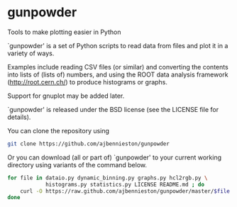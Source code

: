 gunpowder
=========

Tools to make plotting easier in Python

`gunpowder' is a set of Python scripts to read
data from files and plot it in a variety of ways.

Examples include reading CSV files (or similar)
and converting the contents into lists of (lists of)
numbers, and using the ROOT data analysis framework
(http://root.cern.ch/) to produce histograms or graphs.

Support for gnuplot may be added later.

`gunpowder' is released under the BSD license (see
the LICENSE file for details).

You can clone the repository using

```sh
git clone https://github.com/ajbennieston/gunpowder
```
Or you can download (all or part of) `gunpowder' to your current working
directory using variants of the command below.

```sh
for file in dataio.py dynamic_binning.py graphs.py hcl2rgb.py \
            histograms.py statistics.py LICENSE README.md ; do
    curl -O https://raw.github.com/ajbennieston/gunpowder/master/$file
done
```
